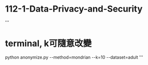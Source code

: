 # 112-1-Data-Privacy-and-Security


'''
# terminal, k可隨意改變
python anonymize.py --method=mondrian --k=10 --dataset=adult
'''
